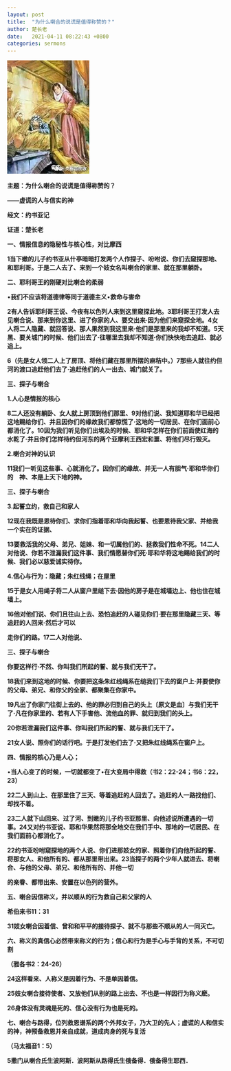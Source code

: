 ```yaml
---
layout: post
title:  "为什么喇合的说谎是值得称赞的？"
author: 楚长老
date:   2021-04-11 08:22:43 +0800
categories: sermons
---
```

![rahab](/images/rahab.jfif)

**主题：为什么喇合的说谎是值得称赞的？**

**——虚谎的人与信实的神**

**经文：约书亚记**



**证道：楚长老**

**一、情报信息的隐秘性与核心性，对比摩西**



**1当下嫩的儿子约书亚从什亭暗暗打发两个人作探子、吩咐说、你们去窥探那地、和耶利哥。于是二人去了、来到一个妓女名叫喇合的家里、就在那里躺卧。**



**二、耶利哥王的刚硬对比喇合的柔弱**

•**我们不应该将道德律等同于道德主义**•**救命与害命**

**2有人告诉耶利哥王说、今夜有以色列人来到这里窥探此地。3耶利哥王打发人去见喇合说、那来到你这里、进了你家的人、要交出来‧因为他们来窥探全地。4女人将二人隐藏、就回答说、那人果然到我这里来‧他们是那里来的我却不知道。5天黑、要关城门的时候、他们出去了‧往哪里去我却不知道‧你们快快地去追赶、就必追上。**

**6（先是女人领二人上了房顶、将他们藏在那里所摆的麻秸中。）7那些人就往约但河的渡口追赶他们去了‧追赶他们的人一出去、城门就关了。**



**三、探子与喇合**

**1.人心是情报的核心**

**8二人还没有躺卧、女人就上房顶到他们那里、9对他们说、我知道耶和华已经把这地赐给你们、并且因你们的缘故我们都惊慌了‧这地的一切居民、在你们面前心都消化了。10因为我们听见你们出埃及的时候、耶和华怎样在你们前面使红海的水乾了‧并且你们怎样待约但河东的两个亚摩利王西宏和噩、将他们尽行毁灭。**

**2.喇合对神的认识**

**11我们一听见这些事、心就消化了。因你们的缘故、并无一人有胆气‧耶和华你们的　神、本是上天下地的神。**

**三、探子与喇合**

**3.起誓立约，救自己和家人**

**12现在我既是恩待你们、求你们指着耶和华向我起誓、也要恩待我父家、并给我一个实在的证据、**

**13要救活我的父母、弟兄、姐妹、和一切属他们的、拯救我们性命不死。14二人对他说、你若不泄漏我们这件事、我们情愿替你们死‧耶和华将这地赐给我们的时候、我们必以慈爱诚实待你。**

**4.信心与行为：隐藏；朱红线绳；在屋里**

**15于是女人用绳子将二人从窗户里缒下去‧因他的房子是在城墙边上、他也住在城墙上。**

**16他对他们说、你们且往山上去、恐怕追赶的人碰见你们‧要在那里隐藏三天、等追赶的人回来‧然后才可以**

**走你们的路。17二人对他说、**

**三、探子与喇合**

**你要这样行‧不然、你叫我们所起的誓、就与我们无干了。**

**18我们来到这地的时候、你要把这条朱红线绳系在缒我们下去的窗户上‧并要使你的父母、弟兄、和你父的全家、都聚集在你家中。**

**19凡出了你家门往街上去的、他的罪必归到自己的头上〔原文是血〕与我们无干了‧凡在你家里的、若有人下手害他、流他血的罪、就归到我们的头上。**

**20你若泄漏我们这件事、你叫我们所起的誓、就与我们无干了。**

**21女人说、照你们的话行吧。于是打发他们去了‧又把朱红线绳系在窗户上。**

**四、情报的核心乃是人心；**

•**当人心变了的时候，一切就都变了**•**在大变局中得救（书2：22-24；书6：22，23）**

**22二人到山上、在那里住了三天、等着追赶的人回去了。追赶的人一路找他们、却找不着。**

**23二人就下山回来、过了河、到嫩的儿子约书亚那里、向他述说所遭遇的一切事。24又对约书亚说、耶和华果然将那全地交在我们手中、那地的一切居民、在我们面前心都消化了。**

**22约书亚吩咐窥探地的两个人说、你们进那妓女的家、照着你们向他所起的誓、将那女人、和他所有的、都从那里带出来。23当探子的两个少年人就进去、将喇合、与他的父母、弟兄、和他所有的、并他一切**

**的亲眷、都带出来、安置在以色列的营外。**

**五、喇合因信称义，并以顺从的行为救自己和父家的人**



**希伯来书11：31**

**31妓女喇合因着信、曾和和平平的接待探子、就不与那些不顺从的人一同灭亡。**



**六、称义的真信心必然带来称义的行为；信心和行为是手心与手背的关系，不可切割**



**（雅各书2：24-26）**

**24这样看来、人称义是因着行为、不是单因着信。**

**25妓女喇合接待使者、又放他们从别的路上出去、不也是一样因行为称义麽。**

**26身体没有灵魂是死的、信心没有行为也是死的。**

**七、喇合与路得，位列救恩谱系的两个外邦女子，乃大卫的先人；虚谎的人和信实的神，神预备救恩并亲自成就，道成肉身的死与复活**



**（马太福音1：5）**

**5撒门从喇合氏生波阿斯．波阿斯从路得氏生俄备得．俄备得生耶西．**
